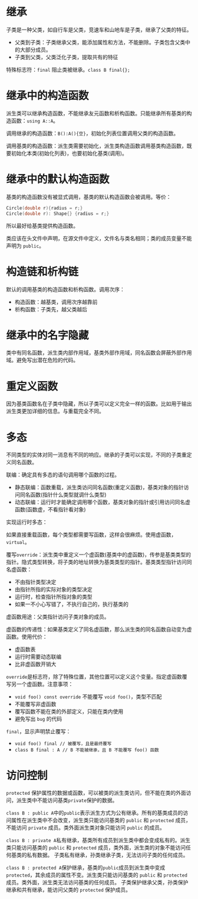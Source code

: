 # 继承

子类是一种父类，如自行车是父类，竞速车和山地车是子类，继承了父类的特征。
- 父类到子类：子类继承父类，能添加属性和方法，不能删除。子类包含父类中的大部分成员。
- 子类到父类，父类泛化子类，提取共有的特征

特殊标志符：`final` 阻止类被继承。`class B final{};`

# 继承中的构造函数

派生类可以继承构造函数，不能继承友元函数和析构函数。只能继承所有基类的构造函数：`using A::A`。

调用继承的构造函数：`B():A(){空}`，初始化列表位置调用父类的构造函数。

调用基类的构造函数：派生类需要初始化，派生类构造函数调用基类构造函数，既要初始化本类(初始化列表)，也要初始化基类(调用)。

# 继承中的默认构造函数

基类的构造函数没有被显式调用，基类的默认构造函数会被调用。等价：
```C++
Circle(double r){radius = r;}
Circle(double r): Shape{} {radius = r;}
```
所以最好给基类提供构造函数。

类应该在头文件中声明，在源文件中定义，文件名与类名相同；类的成员变量不能声明为 `public`。

# 构造链和析构链

默认的调用基类的构造函数和析构函数。调用次序：

- 构造函数：越基类，调用次序越靠前
- 析构函数：子类先，越父类越后

# 继承中的名字隐藏

类中有同名函数，派生类内部作用域，基类外部作用域，同名函数会屏蔽外部作用域。避免写出潜在危险的代码。

# 重定义函数

因为基类函数名在子类中隐藏，所以子类可以定义完全一样的函数。比如用于输出派生类更加详细的信息。与重载完全不同。

# 多态

不同类型的实体对同一消息有不同的响应。继承的子类可以实现，不同的子类重定义同名函数。

联编：确定具有多态的语句调用哪个函数的过程。
- 静态联编：函数重载，派生类访问同名函数(重定义函数)，基类对象的指针访问同名函数(指针什么类型就调什么类型)
- 动态联编：运行时才能确定调用哪个函数，基类对象的指针或引用访问同名虚函数(函数虚，不看指针看对象)

实现运行时多态：

如果直接重载函数，每个类型都需要写函数，这样会很麻烦。使用虚函数，`virtual`。

覆写`override`：派生类中重定义一个虚函数(基类中的虚函数)，传参是基类类型的指针。隐式类型转换，将子类的地址转换为基类类型的指针。基类类型指针访问同名虚函数：

- 不由指针类型决定
- 由指针所指的实际对象的类型决定
- 运行时，检查指针所指对象的类型
- 如果一不小心写错了，不执行自己的，执行基类的

虚函数用途：父类指针访问子类对象的成员。

虚函数的传递性：如果基类定义了同名虚函数，那么派生类的同名函数自动变为虚函数。使用代价：

- 虚函数表
- 运行时需要动态联编
- 比非虚函数开销大

`override`是标志符，除了特殊位置，其他位置可以定义这个变量。指定虚函数覆写另一个虚函数。注意事项：

- `void foo() const override` 不能覆写 `void foo()`，类型不匹配
- 不能覆写非虚函数
- 覆写函数不能在类的外部定义，只能在类内使用
- 避免写出 `bug` 的代码

`final`，显示声明禁止覆写：

- `void foo() final // 被覆写，且是最终覆写`
- `class B final : A // B 不能被继承，且 B 不能覆写 foo() 函数`

# 访问控制

`protected` 保护属性的数据或函数，可以被类的派生类访问，但不能在类的外面访问，派生类中不能访问基类`private`保护的数据。

`class B : public A`中的`public`表示派生方式为公有继承。所有的基类成员的访问属性在派生类中不会改变，派生类只能访问基类的 `public` 和 `protected` 成员，不能访问 `private` 成员。类外面派生类对象只能访问 `public` 的成员。

`class B : private A`私有继承，基类所有成员到派生类中都会变成私有的。派生类只能访问基类的 `public` 和 `protected` 成员，类外面，派生类的对象不能访问任何基类的私有数据。
子类私有继承，孙类继承子类，无法访问子类的任何成员。

`class B : protected A`保护继承，基类的`public`成员到派生类中变成`protected`，其余成员的属性不变。派生类只能访问基类的 `public` 和 `protected` 成员。类外面，派生类无法访问基类的任何成员。
子类保护继承父类，孙类保护继承和共有继承，能访问父类的 `protected` 保护成员。
